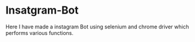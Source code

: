 # Insatgram-Bot
Here I have made a instagram Bot using selenium and chrome driver which performs various functions.
